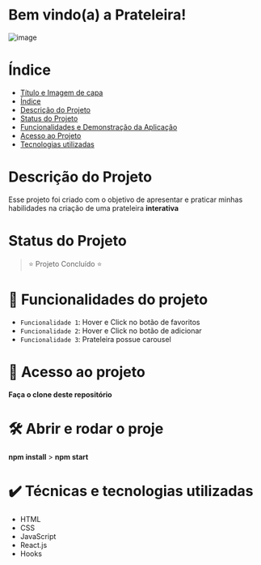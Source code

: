 # Bem vindo(a) a Prateleira!

![image](https://user-images.githubusercontent.com/90100923/230512023-459e8ad8-4559-45a6-904b-3f32199aa8f7.png)

# Índice

* [Título e Imagem de capa](#Título-e-Imagem-de-capa)
* [Índice](#índice)
* [Descrição do Projeto](#descrição-do-projeto)
* [Status do Projeto](#status-do-Projeto)
* [Funcionalidades e Demonstração da Aplicação](#funcionalidades-e-demonstração-da-aplicação)
* [Acesso ao Projeto](#acesso-ao-projeto)
* [Tecnologias utilizadas](#tecnologias-utilizadas)

# Descrição do Projeto
Esse projeto foi criado com o objetivo de apresentar e praticar minhas habilidades na criação de uma prateleira **interativa**

# Status do Projeto

> :star: Projeto Concluído :star:

# :hammer: Funcionalidades do projeto

- `Funcionalidade 1`: Hover e Click no botão de favoritos
- `Funcionalidade 2`: Hover e Click no botão de adicionar
- `Funcionalidade 3`: Prateleira possue carousel 

# 📁 Acesso ao projeto

**Faça o clone deste repositório**

# 🛠️ Abrir e rodar o proje

**npm install** > 
**npm start**

# :heavy_check_mark: Técnicas e tecnologias utilizadas

- HTML
- CSS
- JavaScript 
- React.js
- Hooks
